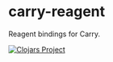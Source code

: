 # carry-reagent

Reagent bindings for Carry.

[![Clojars Project](https://img.shields.io/clojars/v/carry-reagent.svg)](https://clojars.org/carry-reagent)